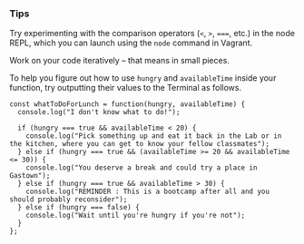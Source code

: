 ### Tips

Try experimenting with the comparison operators (`<`, `>`, `===`, etc.) in the node REPL, which you can launch using the `node` command in Vagrant.

Work on your code iteratively – that means in small pieces. 

To help you figure out how to use `hungry` and `availableTime` inside your function, try outputting their values to the Terminal as follows.

```
const whatToDoForLunch = function(hungry, availableTime) {
  console.log("I don't know what to do!");

  if (hungry === true && availableTime < 20) {
    console.log("Pick something up and eat it back in the Lab or in the kitchen, where you can get to know your fellow classmates");
  } else if (hungry === true && (availableTime >= 20 && availableTime <= 30)) {
    console.log("You deserve a break and could try a place in Gastown");
  } else if (hungry === true && availableTime > 30) {
    console.log("REMINDER : This is a bootcamp after all and you should probably reconsider");
  } else if (hungry === false) {
    console.log("Wait until you're hungry if you're not");
  }
};
```
